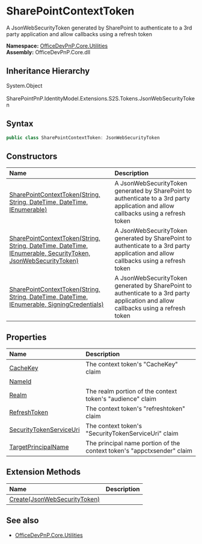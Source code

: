 # SharePointContextToken
 A JsonWebSecurityToken generated by SharePoint to authenticate to a 3rd party application and allow callbacks using a refresh token   

**Namespace:** [OfficeDevPnP.Core.Utilities](OfficeDevPnP.Core.Utilities.md)  
**Assembly:** OfficeDevPnP.Core.dll  
## Inheritance Hierarchy
System.Object  
&ensp;SharePointPnP.IdentityModel.Extensions.S2S.Tokens.JsonWebSecurityToken  
## Syntax
```C#
public class SharePointContextToken: JsonWebSecurityToken
```
## Constructors
|**Name**|**Description**|
|:-----|:-----|
| [SharePointContextToken(String, String, DateTime, DateTime, IEnumerable<JsonWebTokenClaim>)](OfficeDevPnP.Core.Utilities.SharePointContextToken.ctor1.md) |  A JsonWebSecurityToken generated by SharePoint to authenticate to a 3rd party application and allow callbacks using a refresh token 
| [SharePointContextToken(String, String, DateTime, DateTime, IEnumerable<JsonWebTokenClaim>, SecurityToken, JsonWebSecurityToken)](OfficeDevPnP.Core.Utilities.SharePointContextToken.ctor2.md) |  A JsonWebSecurityToken generated by SharePoint to authenticate to a 3rd party application and allow callbacks using a refresh token 
| [SharePointContextToken(String, String, DateTime, DateTime, IEnumerable<JsonWebTokenClaim>, SigningCredentials)](OfficeDevPnP.Core.Utilities.SharePointContextToken.ctor3.md) |  A JsonWebSecurityToken generated by SharePoint to authenticate to a 3rd party application and allow callbacks using a refresh token 
## Properties
|**Name**|**Description**|
|:-----|:-----|
| [CacheKey](OfficeDevPnP.Core.Utilities.SharePointContextToken.CacheKey.md) | The context token's "CacheKey" claim
| [NameId](OfficeDevPnP.Core.Utilities.SharePointContextToken.NameId.md) | 
| [Realm](OfficeDevPnP.Core.Utilities.SharePointContextToken.Realm.md) | The realm portion of the context token's "audience" claim
| [RefreshToken](OfficeDevPnP.Core.Utilities.SharePointContextToken.RefreshToken.md) | The context token's "refreshtoken" claim
| [SecurityTokenServiceUri](OfficeDevPnP.Core.Utilities.SharePointContextToken.SecurityTokenServiceUri.md) | The context token's "SecurityTokenServiceUri" claim
| [TargetPrincipalName](OfficeDevPnP.Core.Utilities.SharePointContextToken.TargetPrincipalName.md) | The principal name portion of the context token's "appctxsender" claim
## Extension Methods
|**Name**|**Description**|
|:-----|:-----|
| [Create(JsonWebSecurityToken)](OfficeDevPnP.Core.Utilities.SharePointContextToken.34df5d13.md) | 
## See also
- [OfficeDevPnP.Core.Utilities](OfficeDevPnP.Core.Utilities.md)
